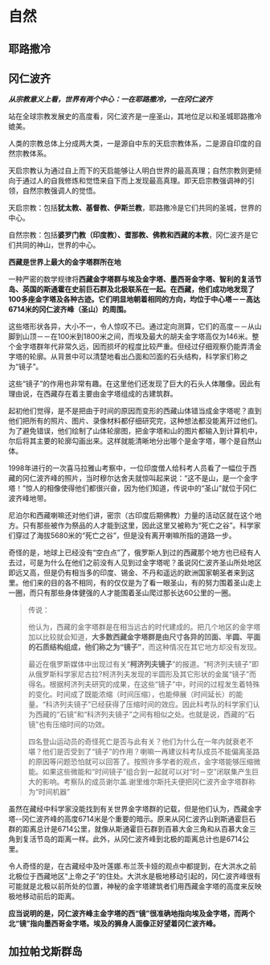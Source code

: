 # 自然

## 耶路撒冷

## 冈仁波齐

***从宗教意义上看，世界有两个中心：一在耶路撒冷，一在冈仁波齐***

站在全球宗教发展史的高度看，冈仁波齐是一座圣山，其地位足以和圣城耶路撒冷媲美。

人类的宗教总体上分成两大类，一是源自中东的天启宗教体系，二是源自印度的自然宗教体系。

天启宗教认为通过自上而下的天启能够让人明白世界的最高真理；自然宗教则更倾向于通过人的自我修炼和觉悟来自下而上发现最高真理。即天启宗教强调神的引领，自然宗教强调人的觉悟。

天启宗教：包括**犹太教、基督教、伊斯兰教**，耶路撒冷是它们共同的圣城，世界的中心。

自然宗教：包括**婆罗门教（印度教）、耆那教、佛教和西藏的本教**，冈仁波齐是它们共同的神山，世界的中心。

**西藏是世界上最大的金字塔群所在地**

一种严密的数学规律将**西藏金字塔群与埃及金字塔、墨西哥金字塔、智利的复活节岛、英国的斯通霍在史前巨石群及北极联系在一起。在西藏，他们成功地发现了100多座金字塔及各种古迹。它们明显地朝着相同的方向，均位于中心塔－－高达6714米的冈仁波齐峰（圣山）的周围。**

这些塔形状各异，大小不一，令人惊叹不已。通过定向测算，它们的高度－－从山脚到山顶－－在100米到1800米之间，而埃及最大的胡夫金字塔高仅为146米。整个金字塔群年代非常久远，因而损坏的程度比较严重。但经过仔细观察仍能弄清金字塔的轮廓。从背景中可以清楚地看出凸面和凹面的石头结构，科学家们称之为“镜子”。

这些“镜子”的作用也非常有趣。在这里他们还发现了巨大的石头人体雕像。因此有理由说，在西藏存在着主要由金字塔组成的古建筑群。

起初他们觉得，是不是把由于时间的原因而变形的西藏山体错当成金字塔呢？直到他们把所有的照片、图片、录像材料都仔细研究完，这种想法都没能离开过他们。为了避免错误，他们绘制了山体轮廓图，把金字塔和山的图片都输入到计算机中，尔后将其主要的轮廓勾画出来。这样就能清晰地分出哪个是金字塔，哪个是自然山体。

1998年进行的一次喜马拉雅山考察中，一位印度僧人给科考人员看了一幅位于西藏的冈仁波齐峰的照片，当时穆尔达舍夫就惊叫起来说：“这不是山，是一个金字塔！”惊人的相像使得他们都很兴奋，因为他们知道，传说中的“圣山”就位于冈仁波齐峰地带。

尼泊尔和西藏喇嘛还对他们讲，密宗（古印度后期佛教）力量的活动区就在这个地方。只有那些被作为祭品的人才能到这里，因此这里又被称为“死亡之谷”。科学家们穿过了海拔5680米的“死亡之谷”，但是没有离开喇嘛所指的道路一步。

奇怪的是，地球上已经没有“空白点”了，俄罗斯人到过的西藏那个地方也已经有人去过，可是为什么在他们之前没有人见到过金字塔呢？虽说冈仁波齐圣山所处地区即远又高，但是仍有相当多的印度、锡金、不丹和遥远的欧洲国家朝圣者来到这里。他们来的目的各不相同，有的仅仅是为了看一眼圣山，有的努力围着圣山走上一圈，而只有那些身体健强的人才能围着圣山爬过那长达60公里的一圈。

> 传说：
>
> 他认为，西藏的金字塔群是在相当远古的时代建成的。把几个地区的金字塔加以比较就会知道，**大多数西藏金字塔群是由尺寸各异的凹面、半圆、平面的石质结构组成，他们称之为“镜子”**，而这种情况在其它地方却没有发现。
>
> 最近在俄罗斯媒体中出现过有关“**柯济列夫镜子**”的报道。“柯济列夫镜子”即从俄罗斯科学家尼古拉?柯济列夫发现的半圆形及其它形状的金属“镜子”而得名。根据柯济列夫研究的成果，在这些“镜子”中，时间的过程发生着特殊的变化。时间成了既能浓缩（时间压缩），也能伸展（时间延长）的能量。“科济列夫镜子”已经获得了压缩时间的效应。因此科考队的科学家们认为西藏的“石镜”和“科济列夫镜子”之间有相似之处。也就是说，西藏的“石镜”也有压缩时间的功效。
>
> 四名登山运动员的奇怪死亡是否与此有关？他们为什么在一年内就衰老不堪？他们是否受到了“镜子”的作用？喇嘛一再建议科考队成员不能偏离圣路的原因等问题恐怕就可以回答了。按照许多学者的观点，金字塔能够压缩微能。如果这些微能和“时间镜子”组合到一起就可以对“时－空”闭联集产生巨大的影响。考察队的成员谢尔盖.谢里维尔斯托夫便把冈仁波齐金字塔群称为“时间机器”

虽然在藏经中科学家没能找到有关世界金字塔群的记载，但是他们认为，西藏金字塔--冈仁波齐峰的高度6714米是个重要的暗示。原来从冈仁波齐山到斯通霍巨石群的距离总计是6714公里，就像从斯通霍巨石群到百慕大金三角和从百慕大金三角到复活节岛的距离一样。此外，从冈仁波齐峰到北极的距离总计也是6714公里。

令人奇怪的是，在古藏经中及叶莲娜.布兰茨卡娅的观点中都提到，在大洪水之前北极位于西藏地区“上帝之子”的住处。大洪水是极地移动引起的，冈仁波齐峰很有可能就是北极以前所处的位置，神秘的金字塔建筑者们用西藏金字塔的高度来反映极地移动前后的距离。

**应当说明的是，冈仁波齐峰主金字塔的西“镜”很准确地指向埃及金字塔，而两个北“镜”指向墨西哥金字塔。埃及的狮身人面像正好望着冈仁波齐峰。**

## 加拉帕戈斯群岛